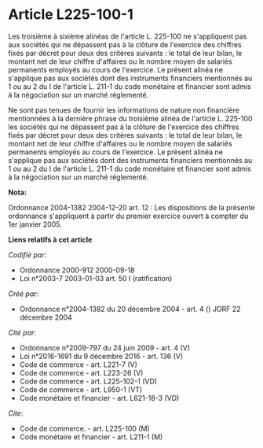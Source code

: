 # Article L225-100-1

Les troisième à sixième alinéas de l'article L. 225-100 ne s'appliquent pas aux sociétés qui ne dépassent pas à la clôture de
l'exercice des chiffres fixés par décret pour deux des critères suivants : le total de leur bilan, le montant net de leur
chiffre d'affaires ou le nombre moyen de salariés permanents employés au cours de l'exercice. Le présent alinéa ne s'applique
pas aux sociétés dont des instruments financiers mentionnés au 1 ou au 2 du I de l'article L. 211-1 du code monétaire et
financier sont admis à la négociation sur un marché réglementé.

Ne sont pas tenues de fournir les informations de nature non financière mentionnées à la dernière phrase du troisième alinéa
de l'article L. 225-100 les sociétés qui ne dépassent pas à la clôture de l'exercice des chiffres fixés par décret pour deux
des critères suivants : le total de leur bilan, le montant net de leur chiffre d'affaires ou le nombre moyen de salariés
permanents employés au cours de l'exercice. Le présent alinéa ne s'applique pas aux sociétés dont des instruments financiers
mentionnés au 1 ou au 2 du I de l'article L. 211-1 du code monétaire et financier sont admis à la négociation sur un marché
réglementé.

**Nota:**

Ordonnance 2004-1382 2004-12-20 art. 12 : Les dispositions de la présente ordonnance s'appliquent à partir du premier
exercice ouvert à compter du 1er janvier 2005.

**Liens relatifs à cet article**

_Codifié par_:

  - Ordonnance 2000-912 2000-09-18
  - Loi n°2003-7 2003-01-03 art. 50 I (ratification)

_Créé par_:

  - Ordonnance n°2004-1382 du 20 décembre 2004 - art. 4 () JORF 22 décembre 2004

_Cité par_:

  - Ordonnance n°2009-797 du 24 juin 2009 - art. 4 (V)
  - Loi n°2016-1691 du 9 décembre 2016 - art. 136 (V)
  - Code de commerce - art. L221-7 (V)
  - Code de commerce - art. L223-26 (V)
  - Code de commerce - art. L225-102-1 (VD)
  - Code de commerce - art. L950-1 (VT)
  - Code monétaire et financier - art. L621-18-3 (VD)

_Cite_:

  - Code de commerce. - art. L225-100 (M)
  - Code monétaire et financier - art. L211-1 (M)
